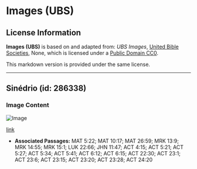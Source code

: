 # Images (UBS)

## License Information

**Images (UBS)** is based on and adapted from: _UBS Images_, [United Bible Societies](https://unitedbiblesocieties.org/), None, which is licensed under a [Public Domain CC0](https://creativecommons.org/public-domain/cc0/).

This markdown version is provided under the same license.



--------------------------------

## Sinédrio (id: 286338)

### Image Content

![Image](https://cdn.aquifer.bible/aquifer-content/resources/Media/WEB-0788_sanhedrin.jpg)

[link](https://cdn.aquifer.bible/aquifer-content/resources/Media/WEB-0788_sanhedrin.jpg)

* **Associated Passages:** MAT 5:22; MAT 10:17; MAT 26:59; MRK 13:9; MRK 14:55; MRK 15:1; LUK 22:66; JHN 11:47; ACT 4:15; ACT 5:21; ACT 5:27; ACT 5:34; ACT 5:41; ACT 6:12; ACT 6:15; ACT 22:30; ACT 23:1; ACT 23:6; ACT 23:15; ACT 23:20; ACT 23:28; ACT 24:20

